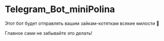 # Telegram_Bot_miniPolina
Этот бот будет отправлять вашим зайкам-котяткам всякие милости 💖

Главное сами не забывайте это делать!
